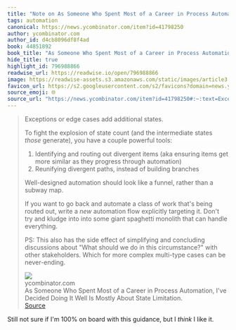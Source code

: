 ```yaml
---
title: "Note on As Someone Who Spent Most of a Career in Process Automation, I've Decided Doing It Well Is Mostly About State Limitation. via ycombinator.com"
tags: automation
canonical: https://news.ycombinator.com/item?id=41798250
author: ycombinator.com
author_id: d4cb8096df8f4ad
book: 44851892
book_title: "As Someone Who Spent Most of a Career in Process Automation, I've Decided Doing It Well Is Mostly About State Limitation."
hide_title: true
highlight_id: 796988866
readwise_url: https://readwise.io/open/796988866
image: https://readwise-assets.s3.amazonaws.com/static/images/article3.5c705a01b476.png
favicon_url: https://s2.googleusercontent.com/s2/favicons?domain=news.ycombinator.com
source_emoji: 🌐
source_url: "https://news.ycombinator.com/item?id=41798250#:~:text=Exceptions%20or%20edge,can%20be%20never-ending."
---
```


> Exceptions or edge cases add additional states.
> 
> To fight the explosion of state count (and the intermediate states *those* generate), you have a couple powerful tools:
> 
> 1. Identifying and routing out divergent items (aka ensuring items get more similar as they progress through automation)
> 2. Reunifying divergent paths, instead of building branches
> 
> Well-designed automation should look like a funnel, rather than a subway map.
> 
> If you want to go back and automate a class of work that's being routed out, write a *new* automation flow explicitly targeting it. Don't try and kludge into into some giant spaghetti monolith that can handle everything.
> 
> PS: This also has the side effect of simplifying and concluding discussions about "What should we do in this circumstance?" with other stakeholders. Which for more complex multi-type cases can be never-ending.
> <div class="quoteback-footer"><div class="quoteback-avatar"><img class="mini-favicon" src="https://s2.googleusercontent.com/s2/favicons?domain=news.ycombinator.com"></div><div class="quoteback-metadata"><div class="metadata-inner"><span style="display:none">FROM:</span><div aria-label="ycombinator.com" class="quoteback-author"> ycombinator.com</div><div aria-label="As Someone Who Spent Most of a Career in Process Automation, I've Decided Doing It Well Is Mostly About State Limitation." class="quoteback-title"> As Someone Who Spent Most of a Career in Process Automation, I've Decided Doing It Well Is Mostly About State Limitation.</div></div></div><div class="quoteback-backlink"><a target="_blank" aria-label="go to the full text of this quotation" rel="noopener" href="https://news.ycombinator.com/item?id=41798250#:~:text=Exceptions%20or%20edge,can%20be%20never-ending." class="quoteback-arrow"> Source</a></div></div>

Still not sure if I'm 100% on board with this guidance, but I *think* I like it.